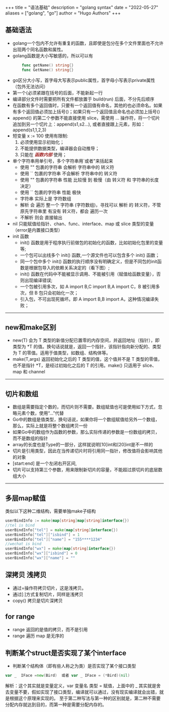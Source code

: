 +++
title = "语法基础"
description = "golang syntax"
date = "2022-05-27"
aliases = ["golang", "go"]
author = "Hugo Authors"
+++


## 基础语法
- golang一个包内不允许有重复的函数，且即使是包分在多个文件里面也不允许出现两个同名函数和属性。
- golang函数是大小写敏感的，所以可以有
  ```go
      func getName() string{}
      func GetName() string{}
  ```
- go区分大小写，首字母大写表示public属性，首字母小写表示private属性（包外无法访问）
- 第一个{必须紧跟在括号的后面，不能新起一行
- 编译部分文件时需要把所有文件都放置于 build(run) 后面，不分先后顺序
- 在函数有多个返回值时，只要有一个返回值有命名，其他的也必须命名。如果有多个返回值必须加上括号()；如果只有一个返回值且命名也必须加上括号()
- append() 的第二个参数不能直接使用 slice，需使用 … 操作符，将一个切片追加到另一个切片上：append(s1,s2…), 或者直接跟上元素，形如：append(s1,1,2,3)
- 短变量 x := 100 使用有限制:
  1. 必须使用显示初始化；
  2. 不能提供数据类型，编译器会自动推导；
  3. 只能在 ***<font color="#A52A2A">函数内部</font>*** 使用；
- 单个字符串用单引号，多个字符串用`或者"来括起来
  - 使用 "" 包裹的字符串 会解析 字符串中的 转义符
  - 使用 `` 包裹的字符串 不会解析 字符串中的 转义符
  - 使用 "" 包裹的字符串 性能 比较慢 到 极慢（由 转义符 和 字符串的长度 决定）
  - 使用 `` 包裹的字符串 性能 极快
  - 字符串 实际上是 字符数组
  - 解析 会 遍历 整一个 字符串 (字符数组)，寻找可以 解析 的 转义符，不管 原先字符串里 有没有 转义符，都会 遍历一次
  - 不解析 则会 直接输出
- nil 只能赋值给指针、chan、func、interface、map 或 slice 类型的变量（error是内置接口类型）
- init 函数
  - init() 函数是用于程序执行前做包的初始化的函数，比如初始化包里的变量等;
  - 一个包可以出线多个 init() 函数,一个源文件也可以包含多个 init() 函数；
  - 同一个包中多个 init() 函数的执行顺序没有明确定义，但是不同包的init函数是根据包导入的依赖关系决定的（看下图）;
  - init() 函数在代码中不能被显示调用、不能被引用（赋值给函数变量），否则出现编译错误;
  - 一个包被引用多次，如 A import B,C import B,A import C，B 被引用多次，但 B 包只会初始化一次；
  - 引入包，不可出现死循坏。即 A import B,B import A，这种情况编译失败；

-------

## new和make区别
- new(T) 会为 T 类型的新值分配已置零的内存空间，并返回地址（指针），即类型为 *T 的值。换句话说就是，返回一个指针，该指针指向新分配的、类型为 T 的零值。适用于值类型，如数组、结构体等。
- make(T,args) 返回初始化之后的 T 类型的值，这个值并不是 T 类型的零值，也不是指针 *T，是经过初始化之后的 T 的引用。make() 只适用于 slice、map 和 channel

-------

## 切片和数组
- 数组是需要指定个数的，而切片则不需要。数组赋值也可是使用如下方式，忽略元素个数，使用“...”代替
- Go中的数组是值类型，换句话说，如果你将一个数组赋值给另外一个数组，那么，实际上就是将整个数组拷贝一份
- 如果Go中的数组作为函数的参数，那么实际传递的参数是一份数组的拷贝，而不是数组的指针
- array的长度也是Type的一部分，这样就说明[10]int和[20]int是不一样的
- 切片是引用类型，因此在当传递切片时将引用同一指针，修改值将会影响其他的对象
- [start:end] 是一个左闭右开区间,
- 切片可以支持第三个参数，用来限制新切片的容量，不能超过原切片的底层数组大小

--------

## 多层map赋值
类似以下这种二维结构，需要单独make子结构
```go
userBindInfo := make(map[string]map[string]interface{})
//tel is bind
userBindInfo["tel"] = make(map[string]interface{})
userBindInfo["tel"]["isbind"] = 1
userBindInfo["tel"]["name"] = "155****1234"
//wechat is bind
userBindInfo["wx"] = make(map[string]interface{})
userBindInfo["wx"]["isbind"] = 0
userBindInfo["wx"]["name"] = ""
```

## 深拷贝 浅拷贝
- 通过=操作符拷贝切片，这是浅拷贝。
- 通过[:]方式复制切片，同样是浅拷贝
- copy() 拷贝是切片深拷贝

## for range
- range 返回的是值的拷贝，而不是引用
- range 遍历 map 是无序的

## 判断某个struct是否实现了某个interface
- 判断某个结构体（即有些人称之为类）是否实现了某个接口类型
```go
var _  IFace =new(Bird)  或者 var _ IFace = (*Bird)(nil)
```
解析：这个其实就是变量定义，var  变量名  类型 = 赋值，上面中的 _ 其实就是舍去变量不要，假如实现了接口类型，编译就可以通过，没有现实编译就会出错，就是根据这个原理来实现的。
至于第二种写法与第一种的区别就是，第二种不需要分配内存就达到目的，而第一种是需要分配内存的。